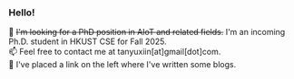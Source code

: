 ### Hello!

🔭 ~~I'm looking for a PhD position in AIoT and related fields.~~ I'm an incoming Ph.D. student in HKUST CSE for Fall 2025.     
📫 Feel free to contact me at tanyuxiin[at]gmail[dot]com.    
📖 I've placed a link on the left where I've written some blogs. 
